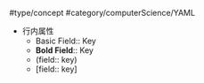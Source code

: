 #type/concept #category/computerScience/YAML

- 行内属性
	- Basic Field:: Key
	- **Bold Field**:: Key
	- (field:: key)
	- [field:: key]

